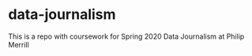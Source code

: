 # data-journalism
This is a repo with coursework for Spring 2020 Data Journalism at Philip Merrill 
